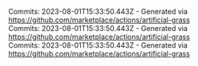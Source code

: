 Commits: 2023-08-01T15:33:50.443Z - Generated via https://github.com/marketplace/actions/artificial-grass
<br>
Commits: 2023-08-01T15:33:50.443Z - Generated via https://github.com/marketplace/actions/artificial-grass
<br>
Commits: 2023-08-01T15:33:50.443Z - Generated via https://github.com/marketplace/actions/artificial-grass
<br>
